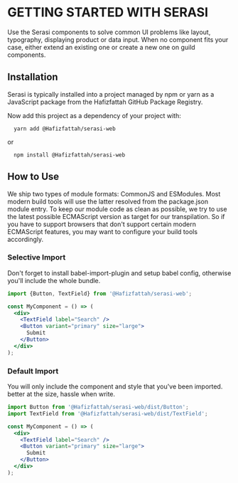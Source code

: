 # GETTING STARTED WITH SERASI

<Subtitle>
  Use the Serasi components to solve common UI problems like layout, typography, displaying product or data input. When no component fits
  your case, either extend an existing one or create a new one on guild components.
</Subtitle>

## Installation

Serasi is typically installed into a project managed by npm or yarn as a JavaScript package from the Hafizfattah GitHub Package Registry.

Now add this project as a dependency of your project with:

```
  yarn add @Hafizfattah/serasi-web
```

or

```
  npm install @Hafizfattah/serasi-web
```

## How to Use

We ship two types of module formats: CommonJS and ESModules. Most modern build tools will use the latter resolved from the package.json module entry. To keep our module code as clean as possible, we try to use the latest possible ECMAScript version as target for our transpilation. So if you have to support browsers that don't support certain modern ECMAScript features, you may want to configure your build tools accordingly.

### Selective Import

Don't forget to install babel-import-plugin and setup babel config, otherwise you'll include the whole bundle.

```jsx
import {Button, TextField} from '@Hafizfattah/serasi-web';

const MyComponent = () => (
  <div>
    <TextField label="Search" />
    <Button variant="primary" size="large">
      Submit
    </Button>
  </div>
);
```

### Default Import

You will only include the component and style that you've been imported. better at the size, hassle when write.

```jsx
import Button from '@Hafizfattah/serasi-web/dist/Button';
import TextField from '@Hafizfattah/serasi-web/dist/TextField';

const MyComponent = () => (
  <div>
    <TextField label="Search" />
    <Button variant="primary" size="large">
      Submit
    </Button>
  </div>
);
```

